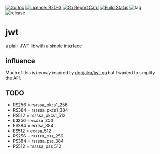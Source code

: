 [![GoDoc](https://godoc.org/github.com/henderjon/jwt?status.svg)](https://godoc.org/github.com/henderjon/jwt)
[![License: BSD-3](https://img.shields.io/badge/license-BSD--3-blue.svg)](https://img.shields.io/badge/license-BSD--3-blue.svg)
[![Go Report Card](https://goreportcard.com/badge/github.com/henderjon/jwt)](https://goreportcard.com/report/github.com/henderjon/jwt)
[![Build Status](https://travis-ci.org/henderjon/jwt.svg?branch=dev)](https://travis-ci.org/henderjon/jwt)
![tag](https://img.shields.io/github/tag/henderjon/jwt.svg)
![release](https://img.shields.io/github/release/henderjon/jwt.svg)

# jwt
a plain JWT lib with a simple interface

## influence

Much of this is *heavily* inspired by [dgrijalva/jwt-go](github.com/dgrijalva/jwt-go) but I wanted to simplify the API.


## TODO

  - RS256 = rsassa_pkcs1_256
  - RS384 = rsassa_pkcs1_384
  - RS512 = rsassa_pkcs1_512
  - ES256 = ecdsa_256
  - ES384 = ecdsa_384
  - ES512 = ecdsa_512
  - PS256 = rsassa_pss_256
  - PS384 = rsassa_pss_384
  - PS512 = rsassa_pss_512

